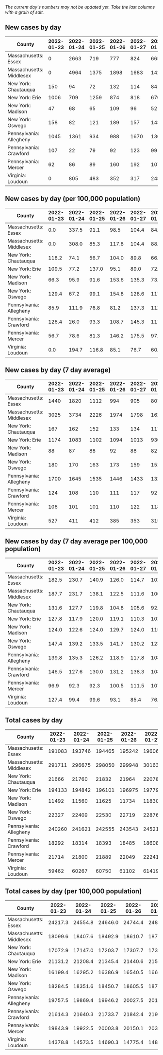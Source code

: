_The current day's numbers may not be updated yet. Take the last columns with a grain of salt._
## New cases by day

| County | 2022-01-23 | 2022-01-24 | 2022-01-25 | 2022-01-26 | 2022-01-27 | 2022-01-28 | 2022-01-29 |
| --- | --- | --- | --- | --- | --- | --- | --- |
| Massachusetts: Essex | 0 | 2663 | 719 | 777 | 824 | 665 |  |
| Massachusetts: Middlesex | 0 | 4964 | 1375 | 1898 | 1683 | 1423 |  |
| New York: Chautauqua | 150 | 94 | 72 | 132 | 114 | 84 |  |
| New York: Erie | 1006 | 709 | 1259 | 874 | 818 | 670 |  |
| New York: Madison | 47 | 68 | 65 | 109 | 96 | 52 |  |
| New York: Oswego | 158 | 82 | 121 | 189 | 157 | 143 |  |
| Pennsylvania: Allegheny | 1045 | 1361 | 934 | 988 | 1670 | 1362 |  |
| Pennsylvania: Crawford | 107 | 22 | 79 | 92 | 123 | 99 |  |
| Pennsylvania: Mercer | 62 | 86 | 89 | 160 | 192 | 107 |  |
| Virginia: Loudoun | 0 | 805 | 483 | 352 | 317 | 248 |  |

## New cases by day (per 100,000 population)

| County | 2022-01-23 | 2022-01-24 | 2022-01-25 | 2022-01-26 | 2022-01-27 | 2022-01-28 | 2022-01-29 |
| --- | --- | --- | --- | --- | --- | --- | --- |
| Massachusetts: Essex | 0.0 | 337.5 | 91.1 | 98.5 | 104.4 | 84.3 |  |
| Massachusetts: Middlesex | 0.0 | 308.0 | 85.3 | 117.8 | 104.4 | 88.3 |  |
| New York: Chautauqua | 118.2 | 74.1 | 56.7 | 104.0 | 89.8 | 66.2 |  |
| New York: Erie | 109.5 | 77.2 | 137.0 | 95.1 | 89.0 | 72.9 |  |
| New York: Madison | 66.3 | 95.9 | 91.6 | 153.6 | 135.3 | 73.3 |  |
| New York: Oswego | 129.4 | 67.2 | 99.1 | 154.8 | 128.6 | 117.1 |  |
| Pennsylvania: Allegheny | 85.9 | 111.9 | 76.8 | 81.2 | 137.3 | 112.0 |  |
| Pennsylvania: Crawford | 126.4 | 26.0 | 93.3 | 108.7 | 145.3 | 117.0 |  |
| Pennsylvania: Mercer | 56.7 | 78.6 | 81.3 | 146.2 | 175.5 | 97.8 |  |
| Virginia: Loudoun | 0.0 | 194.7 | 116.8 | 85.1 | 76.7 | 60.0 |  |

## New cases by day (7 day average)

| County | 2022-01-23 | 2022-01-24 | 2022-01-25 | 2022-01-26 | 2022-01-27 | 2022-01-28 | 2022-01-29 |
| --- | --- | --- | --- | --- | --- | --- | --- |
| Massachusetts: Essex | 1440 | 1820 | 1112 | 994 | 905 | 807 |  |
| Massachusetts: Middlesex | 3025 | 3734 | 2226 | 1974 | 1798 | 1620 |  |
| New York: Chautauqua | 167 | 162 | 152 | 133 | 134 | 117 |  |
| New York: Erie | 1174 | 1083 | 1102 | 1094 | 1013 | 930 |  |
| New York: Madison | 88 | 87 | 88 | 92 | 88 | 82 |  |
| New York: Oswego | 180 | 170 | 163 | 173 | 159 | 151 |  |
| Pennsylvania: Allegheny | 1700 | 1645 | 1535 | 1446 | 1433 | 1320 |  |
| Pennsylvania: Crawford | 124 | 108 | 110 | 111 | 117 | 92 |  |
| Pennsylvania: Mercer | 106 | 101 | 101 | 110 | 122 | 118 |  |
| Virginia: Loudoun | 527 | 411 | 412 | 385 | 353 | 315 |  |

## New cases by day (7 day average per 100,000 population)

| County | 2022-01-23 | 2022-01-24 | 2022-01-25 | 2022-01-26 | 2022-01-27 | 2022-01-28 | 2022-01-29 |
| --- | --- | --- | --- | --- | --- | --- | --- |
| Massachusetts: Essex | 182.5 | 230.7 | 140.9 | 126.0 | 114.7 | 102.3 |  |
| Massachusetts: Middlesex | 187.7 | 231.7 | 138.1 | 122.5 | 111.6 | 100.5 |  |
| New York: Chautauqua | 131.6 | 127.7 | 119.8 | 104.8 | 105.6 | 92.2 |  |
| New York: Erie | 127.8 | 117.9 | 120.0 | 119.1 | 110.3 | 101.2 |  |
| New York: Madison | 124.0 | 122.6 | 124.0 | 129.7 | 124.0 | 115.6 |  |
| New York: Oswego | 147.4 | 139.2 | 133.5 | 141.7 | 130.2 | 123.7 |  |
| Pennsylvania: Allegheny | 139.8 | 135.3 | 126.2 | 118.9 | 117.8 | 108.5 |  |
| Pennsylvania: Crawford | 146.5 | 127.6 | 130.0 | 131.2 | 138.3 | 108.7 |  |
| Pennsylvania: Mercer | 96.9 | 92.3 | 92.3 | 100.5 | 111.5 | 107.8 |  |
| Virginia: Loudoun | 127.4 | 99.4 | 99.6 | 93.1 | 85.4 | 76.2 |  |

## Total cases by day

| County | 2022-01-23 | 2022-01-24 | 2022-01-25 | 2022-01-26 | 2022-01-27 | 2022-01-28 | 2022-01-29 |
| --- | --- | --- | --- | --- | --- | --- | --- |
| Massachusetts: Essex | 191083 | 193746 | 194465 | 195242 | 196066 | 196731 |  |
| Massachusetts: Middlesex | 291711 | 296675 | 298050 | 299948 | 301631 | 303054 |  |
| New York: Chautauqua | 21666 | 21760 | 21832 | 21964 | 22078 | 22162 |  |
| New York: Erie | 194133 | 194842 | 196101 | 196975 | 197793 | 198463 |  |
| New York: Madison | 11492 | 11560 | 11625 | 11734 | 11830 | 11882 |  |
| New York: Oswego | 22327 | 22409 | 22530 | 22719 | 22876 | 23019 |  |
| Pennsylvania: Allegheny | 240260 | 241621 | 242555 | 243543 | 245213 | 246575 |  |
| Pennsylvania: Crawford | 18292 | 18314 | 18393 | 18485 | 18608 | 18707 |  |
| Pennsylvania: Mercer | 21714 | 21800 | 21889 | 22049 | 22241 | 22348 |  |
| Virginia: Loudoun | 59462 | 60267 | 60750 | 61102 | 61419 | 61667 |  |

## Total cases by day (per 100,000 population)

| County | 2022-01-23 | 2022-01-24 | 2022-01-25 | 2022-01-26 | 2022-01-27 | 2022-01-28 | 2022-01-29 |
| --- | --- | --- | --- | --- | --- | --- | --- |
| Massachusetts: Essex | 24217.3 | 24554.8 | 24646.0 | 24744.4 | 24848.9 | 24933.1 |  |
| Massachusetts: Middlesex | 18099.6 | 18407.6 | 18492.9 | 18610.7 | 18715.1 | 18803.4 |  |
| New York: Chautauqua | 17072.9 | 17147.0 | 17203.7 | 17307.7 | 17397.5 | 17463.7 |  |
| New York: Erie | 21131.2 | 21208.4 | 21345.4 | 21440.6 | 21529.6 | 21602.5 |  |
| New York: Madison | 16199.4 | 16295.2 | 16386.9 | 16540.5 | 16675.8 | 16749.1 |  |
| New York: Oswego | 18284.5 | 18351.6 | 18450.7 | 18605.5 | 18734.1 | 18851.2 |  |
| Pennsylvania: Allegheny | 19757.5 | 19869.4 | 19946.2 | 20027.5 | 20164.8 | 20276.8 |  |
| Pennsylvania: Crawford | 21614.3 | 21640.3 | 21733.7 | 21842.4 | 21987.7 | 22104.7 |  |
| Pennsylvania: Mercer | 19843.9 | 19922.5 | 20003.8 | 20150.1 | 20325.5 | 20423.3 |  |
| Virginia: Loudoun | 14378.8 | 14573.5 | 14690.3 | 14775.4 | 14852.0 | 14912.0 |  |
